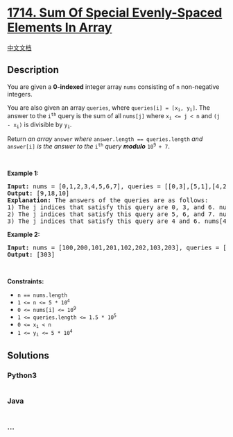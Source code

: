 # [1714. Sum Of Special Evenly-Spaced Elements In Array](https://leetcode.com/problems/sum-of-special-evenly-spaced-elements-in-array)

[中文文档](/solution/1700-1799/1714.Sum%20Of%20Special%20Evenly-Spaced%20Elements%20In%20Array/README.md)

## Description

<p>You are given a <strong>0-indexed</strong> integer array <code>nums</code> consisting of <code>n</code> non-negative integers.</p>

<p>You are also given an array <code>queries</code>, where <code>queries[i] = [x<sub>i</sub>, y<sub>i</sub>]</code>. The answer to the <code>i<sup>th</sup></code> query is the sum of all <code>nums[j]</code> where <code>x<sub>i</sub> &lt;= j &lt; n</code> and <code>(j - x<sub>i</sub>)</code> is divisible by <code>y<sub>i</sub></code>.</p>

<p>Return <em>an array </em><code>answer</code><em> where </em><code>answer.length == queries.length</code><em> and </em><code>answer[i]</code><em> is the answer to the </em><code>i<sup>th</sup></code><em> query <b>modulo</b> </em><code>10<sup>9 </sup>+ 7</code>.</p>

<p>&nbsp;</p>
<p><strong>Example 1:</strong></p>

<pre>
<strong>Input:</strong> nums = [0,1,2,3,4,5,6,7], queries = [[0,3],[5,1],[4,2]]
<strong>Output:</strong> [9,18,10]
<strong>Explanation:</strong> The answers of the queries are as follows:
1) The j indices that satisfy this query are 0, 3, and 6. nums[0] + nums[3] + nums[6] = 9
2) The j indices that satisfy this query are 5, 6, and 7. nums[5] + nums[6] + nums[7] = 18
3) The j indices that satisfy this query are 4 and 6. nums[4] + nums[6] = 10
</pre>

<p><strong>Example 2:</strong></p>

<pre>
<strong>Input:</strong> nums = [100,200,101,201,102,202,103,203], queries = [[0,7]]
<strong>Output:</strong> [303]
</pre>

<p>&nbsp;</p>
<p><strong>Constraints:</strong></p>

<ul>
	<li><code>n == nums.length</code></li>
	<li><code>1 &lt;= n &lt;= 5 * 10<sup>4</sup></code></li>
	<li><code>0 &lt;= nums[i] &lt;= 10<sup>9</sup></code></li>
	<li><code>1 &lt;= queries.length &lt;= 1.5 * 10<sup>5</sup></code></li>
	<li><code>0 &lt;= x<sub>i</sub> &lt; n</code></li>
	<li><code>1 &lt;= y<sub>i</sub> &lt;= 5 * 10<sup>4</sup></code></li>
</ul>


## Solutions

<!-- tabs:start -->

### **Python3**

```python

```

### **Java**

```java

```

### **...**

```

```

<!-- tabs:end -->
